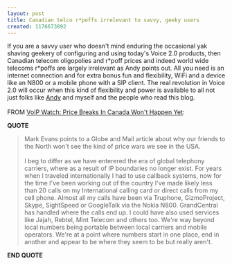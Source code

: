 ```yaml
---
layout: post
title: Canadian telco r*poffs irrelevant to savvy, geeky users
created: 1176673892
---
```

<p> If you are a savvy user who doesn&#39;t mind enduring the occasional yak shaving geekery of configuring and using today&#39;s Voice 2.0 products, then Canadian telecom oligopolies and r*poff prices and indeed world wide telecoms r*poffs are largely irrelevant as Andy points out.  All you need is  an internet connection and for extra bonus fun and flexibility, WiFi and  a device like an N800 or a mobile phone with a SIP client. The real revolution in Voice 2.0 will occur when this kind of flexibility and power  is available to all not just folks like <a href="http://andyabramson.blogs.com/voipwatch/">Andy</a> and myself and the people who read this blog. <br />  <br />FROM <a href="http://andyabramson.blogs.com/voipwatch/2007/04/price_breaks_in.html">VoIP Watch: Price Breaks In Canada Won&#39;t Happen Yet</a>: </p><p> <strong>QUOTE</strong> </p><blockquote> Mark Evans points to a Globe and Mail article about why our friends to the North won&#39;t see the kind of price wars we see in the USA. <br /> <br />I beg to differ as we have enterered the era of global telephony carriers, where as a result of IP boundaries no longer exist. For years when I traveled internationally I had to use callback systems, now for the time I&#39;ve been working out of the country I&#39;ve made likely less than 20 calls on my International calling card or direct calls from my cell phone. Almost all my calls have been via Truphone, GizmoProject, Skype, SightSpeed or GoogleTalk via the Nokia N800. GrandCentral has handled where the calls end up. I could have also used services like Jajah, Rebtel, Mint Telecom and others too. We&#39;re way beyond local numbers being portable between local carriers and mobile operators. We&#39;re at a point where numbers start in one place, end in another and appear to be where they seem to be but really aren&#39;t. </blockquote><p> <strong>END QUOTE</strong> </p>
